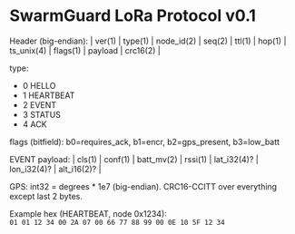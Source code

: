 # SwarmGuard LoRa Protocol v0.1

Header (big-endian):
| ver(1) | type(1) | node_id(2) | seq(2) | ttl(1) | hop(1) | ts_unix(4) | flags(1) | payload | crc16(2) |

type:
- 0 HELLO
- 1 HEARTBEAT
- 2 EVENT
- 3 STATUS
- 4 ACK

flags (bitfield): b0=requires_ack, b1=encr, b2=gps_present, b3=low_batt

EVENT payload:
| cls(1) | conf(1) | batt_mv(2) | rssi(1) | lat_i32(4)? | lon_i32(4)? | alt_i16(2)? |

GPS: int32 = degrees * 1e7 (big-endian). CRC16-CCITT over everything except last 2 bytes.

Example hex (HEARTBEAT, node 0x1234):  
`01 01 12 34 00 2A 07 00 66 77 88 99 00 0E 10 5F 12 34`
